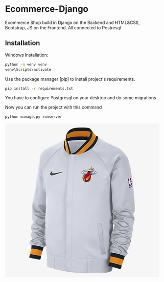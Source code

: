 # Ecommerce-Django

Ecommerce Shop build in Django on the Backend and HTML&CSS, Bootstrap, JS on the Frontend. All connected to Postresql

## Installation

Windows Installation:

```bash
python -m venv venv
venv\Scripts\activate
```

Use the package manager [pip] to install project's requirements.

```bash
pip install -r requirements.txt
```
You have to configure Postgresql on your desktop and do some migrations

Now you can run the project with this command

```bash
python manage.py runserver
```

![plot](./img/hoodie.webp)
